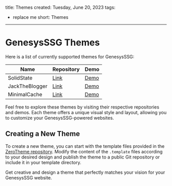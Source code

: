 title: Themes
created: Tuesday, June 20, 2023
tags:
  - replace me
short: Themes
---

# GenesysSSG Themes

Here is a list of currently supported themes for GenesysSSG:

| Name         | Repository                                                                                             | Demo                                                                                 |
| ------------ | ------------------------------------------------------------------------------------------------------ | ------------------------------------------------------------------------------------ |
| SolidState   | <a href="https://github.com/dejandjenic/GenesysSSG.Themes.SolidState/" target="_blank">Link</a>       | <a href="https://dejandjenic.github.io/GenesysSSG.Themes.SolidState.Demo/" target="_blank">Demo</a>              |
| JackTheBlogger | <a href="https://github.com/dejandjenic/GenesysSSG.Themes.JackTheBlogger/" target="_blank">Link</a>    | <a href="https://dejandjenic.github.io/GenesysSSG.Themes.JackTheBlogger.Demo/" target="_blank">Demo</a>          |
| MinimalCache | <a href="https://github.com/dejandjenic/GenesysSSG.Themes.MinimalCache/" target="_blank">Link</a>        | <a href="https://dejandjenic.github.io/GenesysSSG.Themes.MinimalCache.Demo/" target="_blank">Demo</a>            |

Feel free to explore these themes by visiting their respective repositories and demos. Each theme offers a unique visual style and layout, allowing you to customize your GenesysSSG-powered websites.

## Creating a New Theme

To create a new theme, you can start with the template files provided in the [ZeroTheme repository](https://github.com/dejandjenic/GenesysSSG.Themes.ZeroTheme). Modify the content of the `.template` files according to your desired design and publish the theme to a public Git repository or include it in your template directory.

Get creative and design a theme that perfectly matches your vision for your GenesysSSG website.
